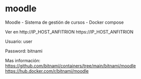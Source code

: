# moodle
Moodle - Sistema de gestión de cursos - Docker compose

Ver en 
http://IP_HOST_ANFITRION
https://IP_HOST_ANFITRION

Usuario: user  

Password: bitnami

Mas información: 
https://github.com/bitnami/containers/tree/main/bitnami/moodle
https://hub.docker.com/r/bitnami/moodle



